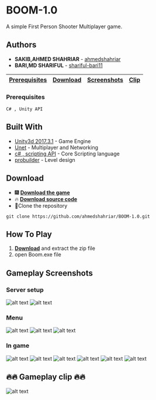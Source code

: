 # BOOM-1.0
A simple First Person Shooter Multiplayer game.

  
## Authors
* **SAKIB,AHMED SHAHRIAR**  - [ahmedshahriar](https://github.com/ahmedshahriar)
* **BARI,MD SHARIFUL**  - [shariful-bari11](https://github.com/shariful-bari11)



[**Prerequisites**](#prerequisites) | [**Download**](#download) | [**Screenshots**](#gameplay-screenshots) | [**Clip**](#gameplay-clip)
--- | --- | --- | ---


### Prerequisites

```
C# , Unity API
```
## Built With

* [Unity3d 2017.3.1](https://unity3d.com/unity/whats-new/unity-2017.3.1) - Game Engine
* [Unet](https://docs.unity3d.com/Manual/UNet.html) - Multiplayer and Networking
* [c# , scripting API](https://docs.unity3d.com/2018.4/Documentation/ScriptReference/index.html) - Core Scripting language
* [probuilder](https://www.procore3d.com/probuilder/) - Level design

## Download 
* :fireworks: [**Download the game**](https://github.com/ahmedshahriar/BOOM-1.0/blob/master/Game_EXPORT/BOOM-1.0_EXPORT.zip)
*   🔥   [**Download source code**](https://github.com/ahmedshahriar/BOOM-1.0/archive/master.zip)
* :star2:Clone the repository
```
git clone https://github.com/ahmedshahriar/BOOM-1.0.git
```
## How To Play
1. [**Download**](https://github.com/ahmedshahriar/BOOM-1.0/blob/master/Game_EXPORT/BOOM-1.0_EXPORT.zip) and extract the zip file
2. open Boom.exe file

## Gameplay Screenshots
### Server setup
![alt text](https://github.com/ahmedshahriar/BOOM-1.0/blob/master/FPS_Controller/Screenshots/create_server.png "Server")
![alt text](https://github.com/ahmedshahriar/BOOM-1.0/blob/master/FPS_Controller/Screenshots/join_server.png " Join Server")

### Menu
![alt text](https://github.com/ahmedshahriar/BOOM-1.0/blob/master/FPS_Controller/Screenshots/menu.png "main Menu")
![alt text](https://github.com/ahmedshahriar/BOOM-1.0/blob/master/FPS_Controller/Screenshots/guide.png "Guide menu")
![alt text](https://github.com/ahmedshahriar/BOOM-1.0/blob/master/FPS_Controller/Screenshots/pause_menu.png "Pause menu")


### In game
![alt text](https://github.com/ahmedshahriar/BOOM-1.0/blob/master/FPS_Controller/Screenshots/env1.png "Environment")
![alt text](https://github.com/ahmedshahriar/BOOM-1.0/blob/master/FPS_Controller/Screenshots/env2.png "Environment")
![alt text](https://github.com/ahmedshahriar/BOOM-1.0/blob/master/FPS_Controller/Screenshots/env3.png "Environment")
![alt text](https://github.com/ahmedshahriar/BOOM-1.0/blob/master/FPS_Controller/Screenshots/env_out.png "Environment Outside view")
![alt text](https://github.com/ahmedshahriar/BOOM-1.0/blob/master/FPS_Controller/Screenshots/in_gameplay.png "Gameplay")
![alt text](https://github.com/ahmedshahriar/BOOM-1.0/blob/master/FPS_Controller/Screenshots/effect_player_die.png "Player death")

## 🔥🔥 Gameplay clip 🔥🔥

![alt text](https://github.com/ahmedshahriar/BOOM-1.0/blob/master/FPS_Controller/Gameplay/gameplay.gif "Gameplay")

